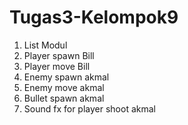 # Tugas3-Kelompok9
 
1. List Modul
2. Player spawn Bill
3. Player move Bill
4. Enemy spawn akmal
5. Enemy move akmal
6. Bullet spawn akmal
7. Sound fx for player shoot akmal
